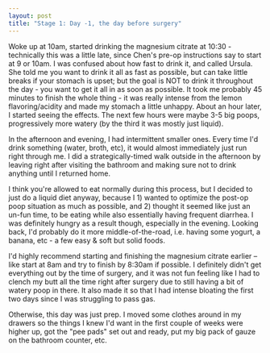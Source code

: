 ```yaml
---
layout: post
title: "Stage 1: Day -1, the day before surgery"
---
```


Woke up at 10am, started drinking the magnesium citrate at 10:30 - technically this was a little late, since Chen's pre-op instructions say to start at 9 or 10am. I was confused about how fast to drink it, and called Ursula. She told me you want to drink it all as fast as possible, but can take little breaks if your stomach is upset; but the goal is NOT to drink it throughout the day - you want to get it all in as soon as possible. It took me probably 45 minutes to finish the whole thing - it was really intense from the lemon flavoring/acidity and made my stomach a little unhappy. About an hour later, I started seeing the effects. The next few hours were maybe 3-5 big poops, progressively more watery (by the third it was mostly just liquid).

In the afternoon and evening, I had intermittent smaller ones. Every time I'd drink something (water, broth, etc), it would almost immediately just run right through me. I did a strategically-timed walk outside in the afternoon by leaving right after visiting the bathroom and making sure not to drink anything until I returned home.

I think you're allowed to eat normally during this process, but I decided to just do a liquid diet anyway, because I 1) wanted to optimize the post-op poop situation as much as possible, and 2) thought it seemed like just an un-fun time, to be eating while also essentially having frequent diarrhea. I was definitely hungry as a result though, especially in the evening. Looking back, I'd probably do it more middle-of-the-road, i.e. having some yogurt, a banana, etc - a few easy & soft but solid foods.

I'd highly recommend starting and finishing the magnesium citrate earlier – like start at 8am and try to finish by 8:30am if possible. I definitely didn't get everything out by the time of surgery, and it was not fun feeling like I had to clench my butt all the time right after surgery due to still having a bit of watery poop in there. It also made it so that I had intense bloating the first two days since I was struggling to pass gas.

Otherwise, this day was just prep. I moved some clothes around in my drawers so the things I knew I'd want in the first couple of weeks were higher up, got the "pee pads" set out and ready, put my big pack of gauze on the bathroom counter, etc.
